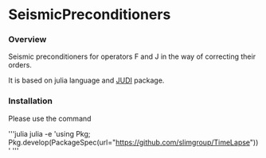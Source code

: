 # SeismicPreconditioners

### Overview

[JUDI]:https://github.com/slimgroup/JUDI.jl

Seismic preconditioners for operators F and J in the way of correcting their orders.

It is based on julia language and [JUDI] package.

### Installation

Please use the command

'''julia
julia -e 'using Pkg; Pkg.develop(PackageSpec(url="https://github.com/slimgroup/TimeLapse"))'
'''
